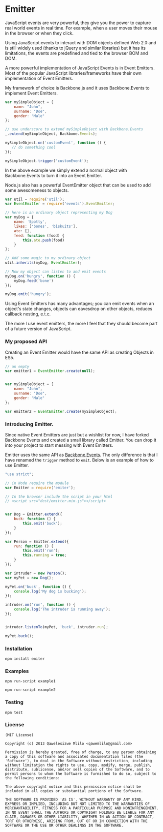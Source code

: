 # Emitter

JavaScript events are very powerful, they give you the power to capture real world events in real time. For example, when a user moves their mouse in the browser or when they click. 

Using JavaScript events to interact with DOM objects defined Web 2.0 and is still widely used (thanks to jQuery and similar libraries) but it has its limitations, the events are predefined and tied to the browser BOM and DOM. 

A more powerful implementation of JavaScript Events is in Event Emitters. Most of the popular JavaScript libraries/frameworks have their own implementation of Event Emitters.  

My framework of choice is Backbone.js and it uses Backbone.Events to implement Event Emitters.  
```javascript
var mySimpleObject = {
    name: "John",
    surname: "Doe",
    gender: "Male"
};

// use underscore to extend mySimpleObject with Backbone.Events
_.extend(mySimpleObject, Backbone.Events);

mySimpleObject.on('customEvent', function () {
   // do something cool
});

mySimpleObject.trigger('customEvent');
```
    
In the above example we simply extend a normal object with Backbone.Events to turn it into an Event Emitter.

Node.js also has a powerful EventEmitter object that can be used to add some awesomeness to objects. 
```javascript
var util = require('util');
var EventEmitter = require('events').EventEmitter;

// here is an ordinary object representing my Dog
var myDog = {
    name: 'Spotty',
    likes: ['bones', 'biskuits'],
    ate: [],
    feed: function (food) {
        this.ate.push(food)
    }               
};

// Add some magic to my ordinary object
util.inherits(myDog, EventEmitter);

// Now my object can listen to and emit events
myDog.on('hungry', function () {
    myDog.feed('bone')
});

myDog.emit('hungry');
```
    
Using Event Emitters has many advantages; you can emit events when an object's state changes, objects can eavesdrop on other objects, reduces callback nesting, e.t.c.

The more I use event emitters, the more I feel that they should become part of a future version of JavaScript. 

### My proposed API
Creating an Event Emitter would have the same API as creating Objects in ES5.

```javascript
// an empty
var emitter1 = EventEmitter.create(null);


var mySimpleObject = {
    name: "John",
    surname: "Doe",
    gender: "Male"
};

var emitter2 = EventEmitter.create(mySimpleObject);
```

### Introducing Emitter.

Since native Event Emitters are just but a wishlist for now, I have forked Backbone Events and created a small library called Emitter. You can drop it into your project to start messing with Event Emitters.

Emitter uses the same API as [Backbone.Events](http://backbonejs.org/#Events). The only difference is that I have renamed the `trigger` method to `emit`. Below is an example of how to use Emitter.
 
```javascript
"use strict";

// in Node require the module
var Emitter = require('emiter');

// In the browser include the script in your html 
// <script src="dest/emitter.min.js"></script>


var Dog = Emitter.extend({
    buck: function () {
        this.emit('buck');
    }
});

var Person = Emitter.extend({
    run: function () {
        this.emit('run');
        this.running = true;
    }
});

var intruder = new Person();
var myPet = new Dog();

myPet.on('buck', function () {
    console.log('My dog is bucking');
});

intruder.on('run', function () {
    console.log('The intruder is running away');
});


intruder.listenTo(myPet, 'buck', intruder.run);

myPet.buck();
```

### Installation
```
npm install emiter
```

### Examples
```
npm run-script example1

npm run-script example2
```

### Testing
```
npm test
```

### License
```
(MIT License)

Copyright (c) 2013 Qawelesizwe Mlilo <qawemlilo@gmail.com>

Permission is hereby granted, free of charge, to any person obtaining a copy of this software and associated documentation files (the 'Software'), to deal in the Software without restriction, including without limitation the rights to use, copy, modify, merge, publish, distribute, sublicense, and/or sell copies of the Software, and to permit persons to whom the Software is furnished to do so, subject to the following conditions:

The above copyright notice and this permission notice shall be included in all copies or substantial portions of the Software.

THE SOFTWARE IS PROVIDED 'AS IS', WITHOUT WARRANTY OF ANY KIND, EXPRESS OR IMPLIED, INCLUDING BUT NOT LIMITED TO THE WARRANTIES OF MERCHANTABILITY, FITNESS FOR A PARTICULAR PURPOSE AND NONINFRINGEMENT. IN NO EVENT SHALL THE AUTHORS OR COPYRIGHT HOLDERS BE LIABLE FOR ANY CLAIM, DAMAGES OR OTHER LIABILITY, WHETHER IN AN ACTION OF CONTRACT, TORT OR OTHERWISE, ARISING FROM, OUT OF OR IN CONNECTION WITH THE SOFTWARE OR THE USE OR OTHER DEALINGS IN THE SOFTWARE.
```
        
    
